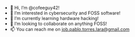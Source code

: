 - 👋 Hi, I’m @cofeeguy42!
- 👀 I’m interested in cybersecurity and FOSS software!
- 🌱 I’m currently learning hardware hacking!
- 💞️ I’m looking to collaborate on anything FOSS!
- 📫 You can reach me on job.pablo.torres.lara@gmail.com

<!---
cofeeguy42/cofeeguy42 is a ✨ special ✨ repository because its `README.md` (this file) appears on your GitHub profile.
You can click the Preview link to take a look at your changes.
--->
